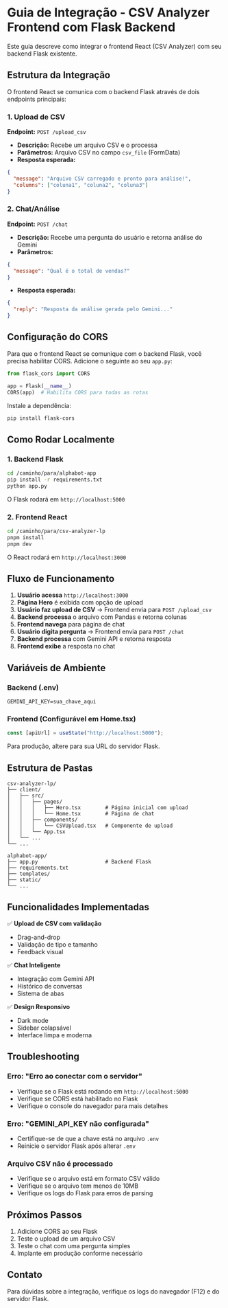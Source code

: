 # Guia de Integração - CSV Analyzer Frontend com Flask Backend

Este guia descreve como integrar o frontend React (CSV Analyzer) com seu backend Flask existente.

## Estrutura da Integração

O frontend React se comunica com o backend Flask através de dois endpoints principais:

### 1. Upload de CSV
**Endpoint:** `POST /upload_csv`
- **Descrição:** Recebe um arquivo CSV e o processa
- **Parâmetros:** Arquivo CSV no campo `csv_file` (FormData)
- **Resposta esperada:** 
```json
{
  "message": "Arquivo CSV carregado e pronto para análise!",
  "columns": ["coluna1", "coluna2", "coluna3"]
}
```

### 2. Chat/Análise
**Endpoint:** `POST /chat`
- **Descrição:** Recebe uma pergunta do usuário e retorna análise do Gemini
- **Parâmetros:** 
```json
{
  "message": "Qual é o total de vendas?"
}
```
- **Resposta esperada:**
```json
{
  "reply": "Resposta da análise gerada pelo Gemini..."
}
```

## Configuração do CORS

Para que o frontend React se comunique com o backend Flask, você precisa habilitar CORS. Adicione o seguinte ao seu `app.py`:

```python
from flask_cors import CORS

app = Flask(__name__)
CORS(app)  # Habilita CORS para todas as rotas
```

Instale a dependência:
```bash
pip install flask-cors
```

## Como Rodar Localmente

### 1. Backend Flask

```bash
cd /caminho/para/alphabot-app
pip install -r requirements.txt
python app.py
```

O Flask rodará em `http://localhost:5000`

### 2. Frontend React

```bash
cd /caminho/para/csv-analyzer-lp
pnpm install
pnpm dev
```

O React rodará em `http://localhost:3000`

## Fluxo de Funcionamento

1. **Usuário acessa** `http://localhost:3000`
2. **Página Hero** é exibida com opção de upload
3. **Usuário faz upload de CSV** → Frontend envia para `POST /upload_csv`
4. **Backend processa** o arquivo com Pandas e retorna colunas
5. **Frontend navega** para página de chat
6. **Usuário digita pergunta** → Frontend envia para `POST /chat`
7. **Backend processa** com Gemini API e retorna resposta
8. **Frontend exibe** a resposta no chat

## Variáveis de Ambiente

### Backend (.env)
```
GEMINI_API_KEY=sua_chave_aqui
```

### Frontend (Configurável em Home.tsx)
```typescript
const [apiUrl] = useState("http://localhost:5000");
```

Para produção, altere para sua URL do servidor Flask.

## Estrutura de Pastas

```
csv-analyzer-lp/
├── client/
│   ├── src/
│   │   ├── pages/
│   │   │   ├── Hero.tsx        # Página inicial com upload
│   │   │   └── Home.tsx        # Página de chat
│   │   ├── components/
│   │   │   └── CSVUpload.tsx   # Componente de upload
│   │   └── App.tsx
│   └── ...
└── ...

alphabot-app/
├── app.py                      # Backend Flask
├── requirements.txt
├── templates/
├── static/
└── ...
```

## Funcionalidades Implementadas

✅ **Upload de CSV com validação**
- Drag-and-drop
- Validação de tipo e tamanho
- Feedback visual

✅ **Chat Inteligente**
- Integração com Gemini API
- Histórico de conversas
- Sistema de abas

✅ **Design Responsivo**
- Dark mode
- Sidebar colapsável
- Interface limpa e moderna

## Troubleshooting

### Erro: "Erro ao conectar com o servidor"
- Verifique se o Flask está rodando em `http://localhost:5000`
- Verifique se CORS está habilitado no Flask
- Verifique o console do navegador para mais detalhes

### Erro: "GEMINI_API_KEY não configurada"
- Certifique-se de que a chave está no arquivo `.env`
- Reinicie o servidor Flask após alterar `.env`

### Arquivo CSV não é processado
- Verifique se o arquivo está em formato CSV válido
- Verifique se o arquivo tem menos de 10MB
- Verifique os logs do Flask para erros de parsing

## Próximos Passos

1. Adicione CORS ao seu Flask
2. Teste o upload de um arquivo CSV
3. Teste o chat com uma pergunta simples
4. Implante em produção conforme necessário

## Contato

Para dúvidas sobre a integração, verifique os logs do navegador (F12) e do servidor Flask.

